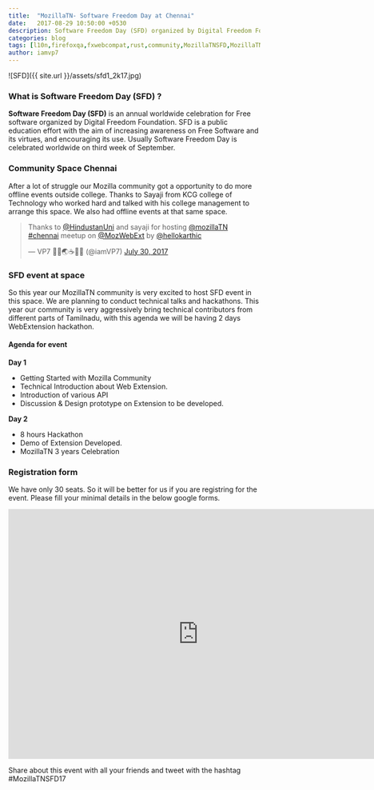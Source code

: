 ```yaml
---
title:  "MozillaTN- Software Freedom Day at Chennai"
date:   2017-08-29 10:50:00 +0530
description: Software Freedom Day (SFD) organized by Digital Freedom Foundation, is an annual worldwide celebration for Free software. Happening at Chennai by MozillaTN community
categories: blog
tags: [l10n,firefoxqa,fxwebcompat,rust,community,MozillaTNSFD,MozillaTNSFD17]
author: iamvp7
---
```



![SFD]({{ site.url }}/assets/sfd1_2k17.jpg)

### What is Software Freedom Day (SFD) ?

**Software Freedom Day (SFD)** is an annual worldwide celebration for Free software organized by Digital Freedom Foundation. SFD is a public education effort with the aim of increasing awareness on Free Software and its virtues, and encouraging its use. Usually Software Freedom Day is celebrated worldwide on third week of September.


### Community Space Chennai

After a lot of struggle our Mozilla community got a opportunity to do more offline events outside college. Thanks to Sayaji from KCG college of Technology who worked hard and talked with his college management to arrange this space. We also had offline events at that same space. 


<blockquote class="twitter-tweet" data-lang="en"><p lang="en" dir="ltr">Thanks to <a href="https://twitter.com/HindustanUni">@HindustanUni</a> and sayaji for hosting <a href="https://twitter.com/mozillaTN">@mozillaTN</a> <a href="https://twitter.com/hashtag/chennai?src=hash">#chennai</a> meetup on <a href="https://twitter.com/MozWebExt">@MozWebExt</a> by <a href="https://twitter.com/hellokarthic">@hellokarthic</a></p>&mdash; VP7 🦊🦁🌏☕👨‍💻 (@iamVP7) <a href="https://twitter.com/iamVP7/status/891742545171972097">July 30, 2017</a></blockquote>
<script async src="//platform.twitter.com/widgets.js" charset="utf-8"></script>


### SFD event at space

So this year our MozillaTN community is very excited to host SFD event in this space. We are planning to conduct technical talks and hackathons. This year our community is very aggressively bring technical contributors from different parts of Tamilnadu, with this agenda we will be having  2 days WebExtension hackathon.

#### Agenda for event

**Day 1**

- Getting Started with Mozilla Community
- Technical Introduction about Web Extension.
- Introduction of various API
- Discussion & Design prototype on Extension to be developed.

**Day 2**

- 8 hours Hackathon
- Demo of Extension Developed.
- MozillaTN 3 years Celebration


### Registration form

We have only 30 seats. So it will be better for us if you are registring for the event. Please fill your minimal details  in the below google forms.

<iframe src="https://docs.google.com/forms/d/e/1FAIpQLSfAMT-u0x1fxkSJ36svq270RKVWCSsUz6-gshKAQDtkv0evGQ/viewform?embedded=true" width="760" height="500" frameborder="0" marginheight="0" marginwidth="0">Loading...</iframe>



Share about this event with all your friends and tweet with the hashtag #MozillaTNSFD17




